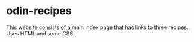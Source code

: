 # odin-recipes
This website consists of a main index page that has links to three recipes.
Uses HTML and some CSS.